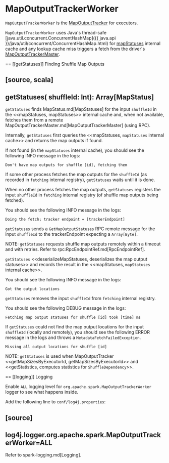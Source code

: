 # MapOutputTrackerWorker

`MapOutputTrackerWorker` is the [MapOutputTracker](MapOutputTracker.md) for executors.

`MapOutputTrackerWorker` uses Java's thread-safe [java.util.concurrent.ConcurrentHashMap]({{ java.api }}/java/util/concurrent/ConcurrentHashMap.html) for [mapStatuses](MapOutputTracker.md#mapStatuses) internal cache and any lookup cache miss triggers a fetch from the driver's [MapOutputTrackerMaster](MapOutputTrackerMaster.md).

== [[getStatuses]] Finding Shuffle Map Outputs

[source, scala]
----
getStatuses(
  shuffleId: Int): Array[MapStatus]
----

`getStatuses` finds MapStatus.md[MapStatuses] for the input `shuffleId` in the <<mapStatuses, mapStatuses>> internal cache and, when not available, fetches them from a remote MapOutputTrackerMaster.md[MapOutputTrackerMaster] (using RPC).

Internally, `getStatuses` first queries the <<mapStatuses, `mapStatuses` internal cache>> and returns the map outputs if found.

If not found (in the `mapStatuses` internal cache), you should see the following INFO message in the logs:

```
Don't have map outputs for shuffle [id], fetching them
```

If some other process fetches the map outputs for the `shuffleId` (as recorded in `fetching` internal registry), `getStatuses` waits until it is done.

When no other process fetches the map outputs, `getStatuses` registers the input `shuffleId` in `fetching` internal registry (of shuffle map outputs being fetched).

You should see the following INFO message in the logs:

```
Doing the fetch; tracker endpoint = [trackerEndpoint]
```

`getStatuses` sends a `GetMapOutputStatuses` RPC remote message for the input `shuffleId` to the trackerEndpoint expecting a `Array[Byte]`.

NOTE: `getStatuses` requests shuffle map outputs remotely within a timeout and with retries. Refer to rpc:RpcEndpointRef.md[RpcEndpointRef].

`getStatuses` <<deserializeMapStatuses, deserializes the map output statuses>> and records the result in the <<mapStatuses, `mapStatuses` internal cache>>.

You should see the following INFO message in the logs:

```
Got the output locations
```

`getStatuses` removes the input `shuffleId` from `fetching` internal registry.

You should see the following DEBUG message in the logs:

```
Fetching map output statuses for shuffle [id] took [time] ms
```

If `getStatuses` could not find the map output locations for the input `shuffleId` (locally and remotely), you should see the following ERROR message in the logs and throws a `MetadataFetchFailedException`.

```
Missing all output locations for shuffle [id]
```

NOTE: `getStatuses` is used when MapOutputTracker <<getMapSizesByExecutorId, getMapSizesByExecutorId>> and <<getStatistics, computes statistics for `ShuffleDependency`>>.

== [[logging]] Logging

Enable `ALL` logging level for `org.apache.spark.MapOutputTrackerWorker` logger to see what happens inside.

Add the following line to `conf/log4j.properties`:

[source]
----
log4j.logger.org.apache.spark.MapOutputTrackerWorker=ALL
----

Refer to spark-logging.md[Logging].
